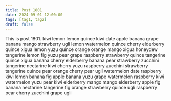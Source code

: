 ```yaml
---
title: Post 1801
date: 2024-09-01 12:00:00
tags: [tag1, tag2]
draft: false
---
```

This is post 1801.
kiwi
lemon
lemon
quince
kiwi
date
apple
banana
grape
banana
mango
strawberry
ugli
lemon
watermelon
quince
cherry
elderberry
quince
xigua
lemon
yuzu
quince
orange
orange
mango
xigua
honeydew
tangerine
lemon
fig
yuzu
pear
grape
raspberry
strawberry
quince
tangerine
quince
xigua
banana
cherry
elderberry
banana
pear
strawberry
zucchini
tangerine
nectarine
kiwi
cherry
yuzu
raspberry
zucchini
strawberry
tangerine
quince
pear
orange
cherry
pear
ugli
watermelon
date
raspberry
kiwi
lemon
banana
fig
apple
banana
yuzu
grape
watermelon
raspberry
kiwi
watermelon
yuzu
pear
kiwi
elderberry
mango
mango
elderberry
apple
fig
banana
nectarine
tangerine
fig
orange
strawberry
quince
ugli
raspberry
pear
cherry
zucchini
grape
ugli
